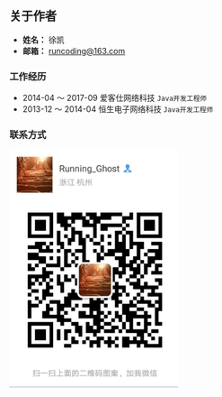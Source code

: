 ## 关于作者

- **姓名：** 徐凯
- **邮箱：** runcoding@163.com

### 工作经历

 - 2014-04 ～ 2017-09  爱客仕网络科技   `Java开发工程师`
 - 2013-12 ～ 2014-04  恒生电子网络科技 `Java开发工程师`
 
### 联系方式

<img  src="dist/use/wechat.jpeg" style="max-width: 300px;">